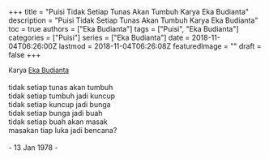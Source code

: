 +++
title = "Puisi Tidak Setiap Tunas Akan Tumbuh Karya Eka Budianta"
description = "Puisi Tidak Setiap Tunas Akan Tumbuh Karya Eka Budianta"
toc = true
authors = ["Eka Budianta"]
tags = ["Puisi", "Eka Budianta"]
categories = ["Puisi"]
series = ["Eka Budianta"]
date = 2018-11-04T06:26:00Z
lastmod = 2018-11-04T06:26:08Z
featuredImage = ""
draft = false
+++

<div style="text-align: justify;">
<div style="font-size: small;">Karya <a href="/authors/eka-budianta/" target="_blank">Eka Budianta</a></div><br />
tidak setiap tunas akan tumbuh<br />tidak setiap tumbuh jadi kuncup<br />tidak setiap kuncup jadi bunga<br />tidak setiap bunga jadi buah<br />tidak setiap buah akan masak<br />masakan tiap luka jadi bencana?<br /><br />- 13 Jan 1978 -</div>
